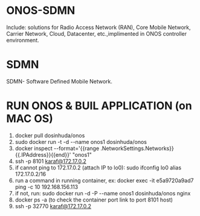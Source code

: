 # ONOS-SDMN
Include: solutions for Radio Access Network (RAN), Core Mobile Network, Carrier Network, Cloud, Datacenter, etc.,implimented in ONOS controller environment.
# SDMN
SDMN- Software Defined Mobile Network.
# RUN ONOS & BUIL APPLICATION (on MAC OS)
1. docker pull dosinhuda/onos
2. sudo docker run -t -d --name onos1 dosinhuda/onos
3. docker inspect --format='{{range .NetworkSettings.Networks}}{{.IPAddress}}{{end}}' "onos1"
4. ssh -p 8101 karaf@172.17.0.2
5. if cannot ping to 172.17.0.2 (attach IP to lo0): sudo ifconfig lo0 alias 172.17.0.2/16
6. run a command in running container, ex: docker exec -it e5a9720a9ad7 ping -c 10 192.168.156.113
7. if not, run: sudo docker run -d -P --name onos1 dosinhuda/onos nginx
8. docker ps -a (to check the container port link to port 8101 host)
9. ssh -p 32770 karaf@172.17.0.2

